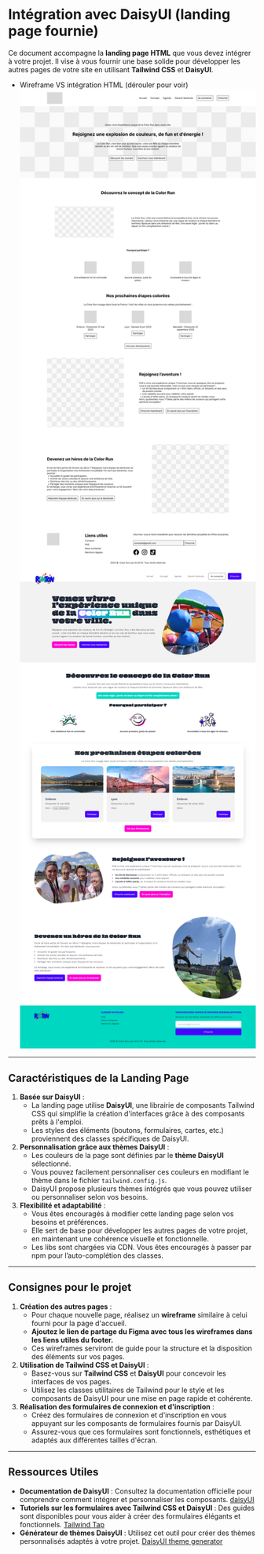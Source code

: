# Intégration avec DaisyUI (landing page fournie)

Ce document accompagne la **landing page HTML** que vous devez intégrer à votre projet. Il vise à vous fournir une base solide pour développer les autres pages de votre site en utilisant **Tailwind CSS** et **DaisyUI**.

-   Wireframe VS intégration HTML (dérouler pour voir)
    ![screenwire.png](screenwire.png)
    ![screenweb.png](screenweb.png)

---

## Caractéristiques de la Landing Page

1. **Basée sur DaisyUI** :
    - La landing page utilise **DaisyUI**, une librairie de composants Tailwind CSS qui simplifie la création d'interfaces grâce à des composants prêts à l'emploi.
    - Les styles des éléments (boutons, formulaires, cartes, etc.) proviennent des classes spécifiques de DaisyUI.
2. **Personnalisation grâce aux thèmes DaisyUI** :
    - Les couleurs de la page sont définies par le **thème DaisyUI** sélectionné.
    - Vous pouvez facilement personnaliser ces couleurs en modifiant le thème dans le fichier `tailwind.config.js`.
    - DaisyUI propose plusieurs thèmes intégrés que vous pouvez utiliser ou personnaliser selon vos besoins.
3. **Flexibilité et adaptabilité** :
    - Vous êtes encouragés à modifier cette landing page selon vos besoins et préférences.
    - Elle sert de base pour développer les autres pages de votre projet, en maintenant une cohérence visuelle et fonctionnelle.
    - Les libs sont chargées via CDN. Vous êtes encouragés à passer par npm pour l’auto-complétion des classes.
      [](https://marketplace.visualstudio.com/items?itemName=bradlc.vscode-tailwindcss)

---

## Consignes pour le projet

1. **Création des autres pages** :
    - Pour chaque nouvelle page, réalisez un **wireframe** similaire à celui fourni pour la page d'accueil.
    - **Ajoutez le lien de partage du Figma avec tous les wireframes dans les liens utiles du footer.**
    - Ces wireframes serviront de guide pour la structure et la disposition des éléments sur vos pages.
2. **Utilisation de Tailwind CSS et DaisyUI** :
    - Basez-vous sur **Tailwind CSS** et **DaisyUI** pour concevoir les interfaces de vos pages.
    - Utilisez les classes utilitaires de Tailwind pour le style et les composants de DaisyUI pour une mise en page rapide et cohérente.
3. **Réalisation des formulaires de connexion et d'inscription** :
    - Créez des formulaires de connexion et d'inscription en vous appuyant sur les composants de formulaires fournis par DaisyUI.
    - Assurez-vous que ces formulaires sont fonctionnels, esthétiques et adaptés aux différentes tailles d'écran.

---

## Ressources Utiles

-   **Documentation de DaisyUI** : Consultez la documentation officielle pour comprendre comment intégrer et personnaliser les composants.
    [daisyUI](https://v5.daisyui.com/docs/themes/?utm_source=chatgpt.com)
-   **Tutoriels sur les formulaires avec Tailwind CSS et DaisyUI** : Des guides sont disponibles pour vous aider à créer des formulaires élégants et fonctionnels.
    [Tailwind Tap](https://www.tailwindtap.com/blog/tailwind-css-daisyui-form-tutorial?utm_source=chatgpt.com)
-   **Générateur de thèmes DaisyUI** : Utilisez cet outil pour créer des thèmes personnalisés adaptés à votre projet.
    [DaisyUI theme generator](https://www.daisyuitheme.com/?utm_source=chatgpt.com)
